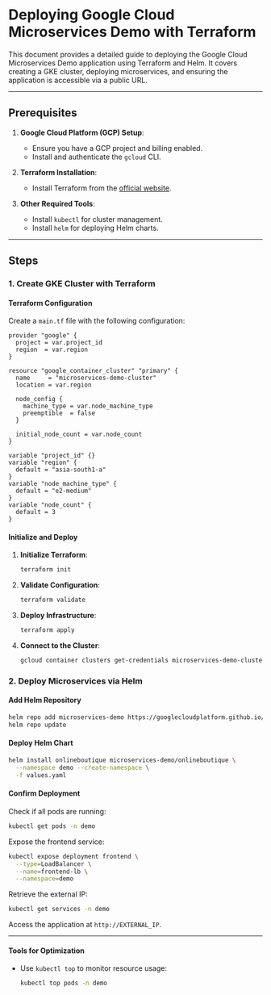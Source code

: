 # Deploying Google Cloud Microservices Demo with Terraform

This document provides a detailed guide to deploying the Google Cloud Microservices Demo application using Terraform and Helm. It covers creating a GKE cluster, deploying microservices, and ensuring the application is accessible via a public URL.

---

## Prerequisites

1. **Google Cloud Platform (GCP) Setup**:
   - Ensure you have a GCP project and billing enabled.
   - Install and authenticate the `gcloud` CLI.

2. **Terraform Installation**:
   - Install Terraform from the [official website](https://developer.hashicorp.com/terraform/downloads).

3. **Other Required Tools**:
   - Install `kubectl` for cluster management.
   - Install `helm` for deploying Helm charts.


---

## Steps

### 1. Create GKE Cluster with Terraform

#### Terraform Configuration

Create a `main.tf` file with the following configuration:

```hcl
provider "google" {
  project = var.project_id
  region  = var.region
}

resource "google_container_cluster" "primary" {
  name     = "microservices-demo-cluster"
  location = var.region

  node_config {
    machine_type = var.node_machine_type
    preemptible  = false
  }

  initial_node_count = var.node_count
}

variable "project_id" {}
variable "region" {
  default = "asia-south1-a"
}
variable "node_machine_type" {
  default = "e2-medium"
}
variable "node_count" {
  default = 3
}
```

#### Initialize and Deploy

1. **Initialize Terraform**:
   ```bash
   terraform init
   ```

2. **Validate Configuration**:
   ```bash
   terraform validate
   ```

3. **Deploy Infrastructure**:
   ```bash
   terraform apply
   ```

4. **Connect to the Cluster**:
   ```bash
   gcloud container clusters get-credentials microservices-demo-cluster --region asia-south1-a
   ```

### 2. Deploy Microservices via Helm

#### Add Helm Repository

```bash
helm repo add microservices-demo https://googlecloudplatform.github.io/microservices-demo/
helm repo update
```

#### Deploy Helm Chart

```bash
helm install onlineboutique microservices-demo/onlineboutique \
  --namespace demo --create-namespace \
  -f values.yaml
```

#### Confirm Deployment

Check if all pods are running:
```bash
kubectl get pods -n demo
```

Expose the frontend service:
```bash
kubectl expose deployment frontend \
  --type=LoadBalancer \
  --name=frontend-lb \
  --namespace=demo
```
Retrieve the external IP:
```bash
kubectl get services -n demo
```

Access the application at `http://EXTERNAL_IP`.

---

#### Tools for Optimization

- Use `kubectl top` to monitor resource usage:
  ```bash
  kubectl top pods -n demo
  ```
  
